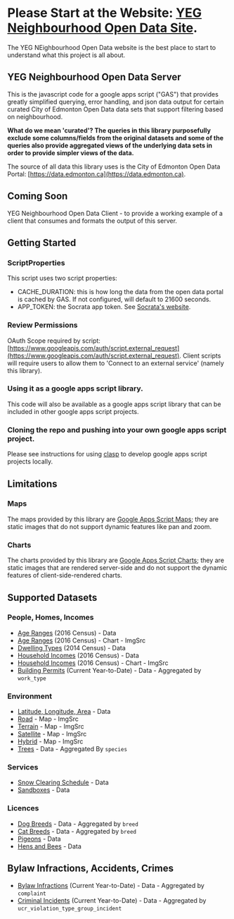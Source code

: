 
# Please Start at the Website: [YEG Neighbourhood Open Data Site](https://www.yeg-neighbourhood-open-data.com/).
The YEG NEighbourhood Open Data website is the best place to start to understand what this project is all about.

## YEG Neighbourhood Open Data Server
This is the javascript code for a google apps script ("GAS") that provides greatly simplified querying, error handling, and json data output for certain curated City of Edmonton Open Data data sets that support filtering based on neighbourhood.

**What do we mean 'curated'? The queries in this library purposefully exclude some columns/fields from the original datasets and some of the queries also provide aggregated views of the underlying data sets in order to provide simpler views of the data.**

The source of all data this library uses is the City of Edmonton Open Data Portal: [https://data.edmonton.ca](https://data.edmonton.ca).

## Coming Soon
YEG Neighbourhood Open Data Client - to provide a working example of a client that consumes and formats the output of this server.

## Getting Started
### ScriptProperties
This script uses two script properties:
- CACHE_DURATION: this is how long the data from the open data portal is cached by GAS. If not configured, will default to 21600 seconds.
- APP_TOKEN: the Socrata app token. See [Socrata's website](https://dev.socrata.com/docs/app-tokens.html).

### Review Permissions
OAuth Scope required by script: [https://www.googleapis.com/auth/script.external_request](https://www.googleapis.com/auth/script.external_request).
Client scripts will require users to allow them to 'Connect to an external service' (namely this library).

### Using it as a google apps script library.
This code will also be available as a google apps script library that can be included in other google apps script projects.

### Cloning the repo and pushing into your own google apps script project.
Please see instructions for using [clasp](https://github.com/google/clasp) to develop google apps script projects locally.

## Limitations
### Maps
The maps provided by this library are [Google Apps Script Maps](https://developers.google.com/apps-script/reference/maps/maps); they are static images that do not support dynamic features like pan and zoom.

### Charts
The charts provided by this library are [Google Apps Script Charts](https://developers.google.com/apps-script/reference/charts/); they are static images that are rendered server-side and do not support the dynamic features of client-side-rendered charts.

## Supported Datasets
### People, Homes, Incomes
- [Age Ranges](https://data.edmonton.ca/Census/2016-Census-Population-by-Age-Range-Neighbourhood-/phd4-y42v/data) (2016 Census) - Data
- [Age Ranges](https://data.edmonton.ca/Census/2016-Census-Population-by-Age-Range-Neighbourhood-/phd4-y42v/data) (2016 Census) - Chart - ImgSrc
- [Dwelling Types](https://data.edmonton.ca/Census/2014-Census-Population-By-Structure-Type-Neighbour/mtnp-ghdu/data) (2014 Census) - Data
- [Household Incomes](https://data.edmonton.ca/Census/2016-Census-Population-by-Household-Income-Neighbo/jkjx-2hix/data) (2016 Census) - Data
- [Household Incomes](https://data.edmonton.ca/Census/2016-Census-Population-by-Household-Income-Neighbo/jkjx-2hix/data) (2016 Census) - Chart - ImgSrc
- [Building Permits](https://data.edmonton.ca/Sustainable-Development/General-Building-Permits/24uj-dj8v/data) (Current Year-to-Date) - Data - Aggregated by `work_type`

### Environment
- [Latitude, Longitude, Area](https://data.edmonton.ca/City-Administration/City-of-Edmonton-Neighbourhoods-Centroid-Point-/3b6m-fezs/data) - Data
- [Road](https://data.edmonton.ca/Geospatial-Boundaries/City-of-Edmonton-Neighbourhood-Boundaries/jfvj-x253/data) - Map - ImgSrc
- [Terrain](https://data.edmonton.ca/Geospatial-Boundaries/City-of-Edmonton-Neighbourhood-Boundaries/jfvj-x253/data) - Map - ImgSrc
- [Satellite](https://data.edmonton.ca/Geospatial-Boundaries/City-of-Edmonton-Neighbourhood-Boundaries/jfvj-x253/data) - Map - ImgSrc
- [Hybrid](https://data.edmonton.ca/Geospatial-Boundaries/City-of-Edmonton-Neighbourhood-Boundaries/jfvj-x253/data) - Map - ImgSrc
- [Trees](https://data.edmonton.ca/Environmental-Services/Trees/eecg-fc54/data) - Data - Aggregated By `species`

### Services
- [Snow Clearing Schedule](https://data.edmonton.ca/Transportation/Residential-Snow-Clearing-Schedule/7gh5-bnbs/data) - Data
- [Sandboxes](https://data.edmonton.ca/Transportation/Sandboxes/ddqk-i2ey/data) - Data

### Licences
- [Dog Breeds](https://data.edmonton.ca/Community-Services/Pet-Licenses-by-Neighbourhood/5squ-mg4w/data) - Data - Aggregated by `breed`
- [Cat Breeds](https://data.edmonton.ca/Community-Services/Pet-Licenses-by-Neighbourhood/5squ-mg4w/data) - Data - Aggregated by `breed`
- [Pigeons](https://data.edmonton.ca/Community-Services/Pet-Licenses-by-Neighbourhood/5squ-mg4w/data) - Data
- [Hens and Bees](https://data.edmonton.ca/Community-Services/Hens-and-Bees/trz2-qkzs/data) - Data


## Bylaw Infractions, Accidents, Crimes
- [Bylaw Infractions](https://data.edmonton.ca/Community-Services/Bylaw-Infractions/xgwu-c37w/data) (Current Year-to-Date) - Data - Aggregated by `complaint`
- [Criminal Incidents](https://dashboard.edmonton.ca/dataset/EPS-Neighbourhood-Criminal-Incidents/xthe-mnvi/data) (Current Year-to-Date) - Data - Aggregated by `ucr_violation_type_group_incident`
